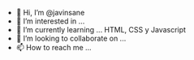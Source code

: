 - 👋 Hi, I’m @javinsane
- 👀 I’m interested in ...
- 🌱 I’m currently learning ... HTML, CSS y Javascript
- 💞️ I’m looking to collaborate on ...
- 📫 How to reach me ...

<!---
javinsane/javinsane is a ✨ special ✨ repository because its `README.md` (this file) appears on your GitHub profile.
You can click the Preview link to take a look at your changes.
--->

